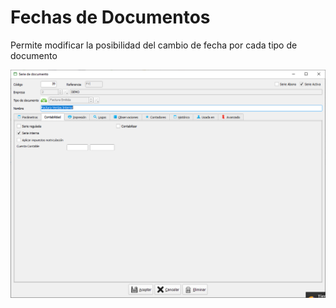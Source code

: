 # Fechas de Documentos

Permite modificar la posibilidad del cambio de fecha por cada tipo de documento

![](../../../.gitbook/assets/image%20%28348%29.png)

